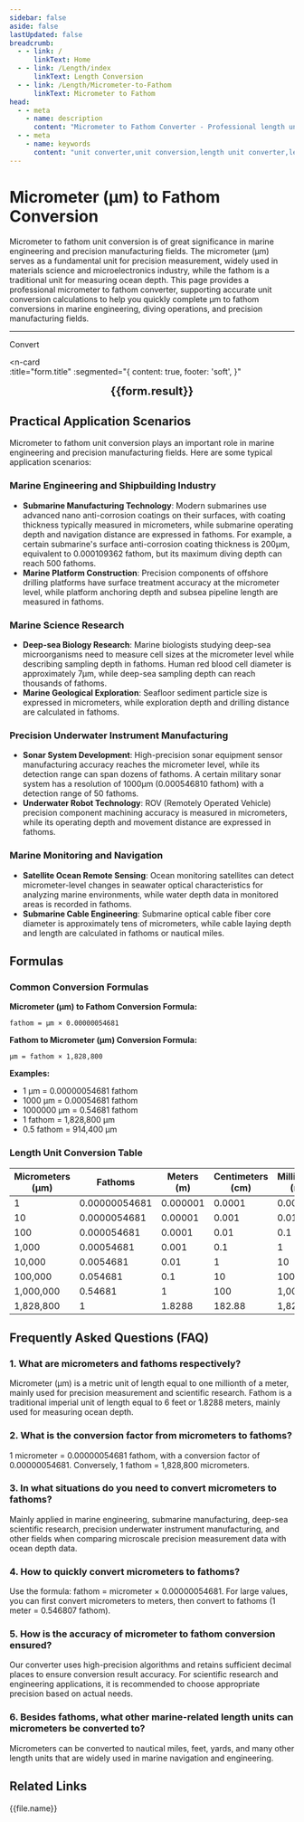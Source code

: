 ```yaml
---
sidebar: false
aside: false
lastUpdated: false
breadcrumb:
  - - link: /
      linkText: Home
  - - link: /Length/index
      linkText: Length Conversion
  - - link: /Length/Micrometer-to-Fathom
      linkText: Micrometer to Fathom
head:
  - - meta
    - name: description
      content: "Micrometer to Fathom Converter - Professional length unit conversion tool. Supports μm, fathom and other unit conversions, providing accurate micrometer to fathom conversion formulas and marine engineering application examples."
  - - meta
    - name: keywords
      content: "unit converter,unit conversion,length unit converter,length unit conversion,dimension conversion,length unit conversion,length unit conversion table,micrometer,millimeter,micrometer to centimeter conversion,one micrometer,micrometer to meter conversion,um unit,micrometer unit,µm,millimeter to micrometer conversion,what is micron unit,decimeter unit,micrometer and meter,how many millimeters in one micrometer,microns,um to mm conversion,how many micrometers in one millimeter,micrometer,mesh,micrometer symbol,μm to mm conversion,micrometer to millimeter conversion,millimeter and micrometer,micrometer unit,μm unit,what is m unit,what is um unit,what is μm unit,micrometer and millimeter,μm,um,micrometer symbol"
---
```

# Micrometer (μm) to Fathom Conversion

Micrometer to fathom unit conversion is of great significance in marine engineering and precision manufacturing fields. The micrometer (μm) serves as a fundamental unit for precision measurement, widely used in materials science and microelectronics industry, while the fathom is a traditional unit for measuring ocean depth. This page provides a professional micrometer to fathom converter, supporting accurate unit conversion calculations to help you quickly complete μm to fathom conversions in marine engineering, diving operations, and precision manufacturing fields.

---
<script setup>
import { onMounted, reactive, inject, ref } from 'vue'
import { NButton, NForm, NFormItem, NInput, NInputNumber, NSelect, NCard, useMessage,NGrid ,NGi } from 'naive-ui'
import { defineClientComponent } from 'vitepress'
import { Length } from '../files';
const seoKey = ['unit converter','unit conversion','length unit converter','length unit conversion','dimension conversion','length unit conversion','length unit conversion table','micrometer','millimeter','millimeter','micrometer','micrometer','nanometer','meter to micrometer conversion','micrometer to centimeter conversion','one micrometer','micrometer to meter conversion','um unit','micrometer unit','µm','millimeter to micrometer conversion','what is micron unit','decimeter unit','micrometer and meter','how many millimeters in one micrometer','microns','um to mm conversion','how many micrometers in one millimeter','micrometer','mesh','micrometer symbol','μm to mm conversion','micrometer to millimeter conversion','millimeter and micrometer','micrometer unit','μm unit','what is m unit','what is um unit','what is μm unit','micrometer and millimeter','μm','um','micrometer symbol']
const convert = inject('convert')

const form = reactive({
  number: null,
  result: '',
  title:'Micrometer (μm) to Fathom Conversion',
})

const convertHandler = () => {
  if (form.number !== null && !isNaN(form.number)) {
    const convertedValue = parseFloat(form.number) * 0.00000054681
    form.result = `${form.number}μm = ${convertedValue.toFixed(9)}fathom`
  } else {
    form.result = 'Please enter a valid number.'
  }
}
</script>

<n-form size="large" :model="form">
  <n-form-item label="Micrometers (μm)">
    <n-input-number v-model:value="form.number" placeholder="Enter micrometers" style="width: 100%" />
  </n-form-item>
  <n-form-item>
    <n-button type="info" @click="convertHandler" block>Convert</n-button>
  </n-form-item>
</n-form>

<n-card  
  :title="form.title"
  :segmented="{
    content: true,
    footer: 'soft',
  }"
>
  <div  style="text-align:center;font-size:20px;">
    <strong>{{form.result}}</strong>
  </div>
    <template #footer>
    <div>
      <span v-for="item of seoKey">{{item}}，</span>
    </div>
  </template>
</n-card>

## Practical Application Scenarios

Micrometer to fathom unit conversion plays an important role in marine engineering and precision manufacturing fields. Here are some typical application scenarios:

### Marine Engineering and Shipbuilding Industry
- **Submarine Manufacturing Technology**: Modern submarines use advanced nano anti-corrosion coatings on their surfaces, with coating thickness typically measured in micrometers, while submarine operating depth and navigation distance are expressed in fathoms. For example, a certain submarine's surface anti-corrosion coating thickness is 200μm, equivalent to 0.000109362 fathom, but its maximum diving depth can reach 500 fathoms.
- **Marine Platform Construction**: Precision components of offshore drilling platforms have surface treatment accuracy at the micrometer level, while platform anchoring depth and subsea pipeline length are measured in fathoms.

### Marine Science Research
- **Deep-sea Biology Research**: Marine biologists studying deep-sea microorganisms need to measure cell sizes at the micrometer level while describing sampling depth in fathoms. Human red blood cell diameter is approximately 7μm, while deep-sea sampling depth can reach thousands of fathoms.
- **Marine Geological Exploration**: Seafloor sediment particle size is expressed in micrometers, while exploration depth and drilling distance are calculated in fathoms.

### Precision Underwater Instrument Manufacturing
- **Sonar System Development**: High-precision sonar equipment sensor manufacturing accuracy reaches the micrometer level, while its detection range can span dozens of fathoms. A certain military sonar system has a resolution of 1000μm (0.000546810 fathom) with a detection range of 50 fathoms.
- **Underwater Robot Technology**: ROV (Remotely Operated Vehicle) precision component machining accuracy is measured in micrometers, while its operating depth and movement distance are expressed in fathoms.

### Marine Monitoring and Navigation
- **Satellite Ocean Remote Sensing**: Ocean monitoring satellites can detect micrometer-level changes in seawater optical characteristics for analyzing marine environments, while water depth data in monitored areas is recorded in fathoms.
- **Submarine Cable Engineering**: Submarine optical cable fiber core diameter is approximately tens of micrometers, while cable laying depth and length are calculated in fathoms or nautical miles.

## Formulas

### Common Conversion Formulas

**Micrometer (μm) to Fathom Conversion Formula:**

```
fathom = μm × 0.00000054681
```

**Fathom to Micrometer (μm) Conversion Formula:**

```
μm = fathom × 1,828,800
```

**Examples:**
- 1 μm = 0.00000054681 fathom
- 1000 μm = 0.00054681 fathom
- 1000000 μm = 0.54681 fathom
- 1 fathom = 1,828,800 μm
- 0.5 fathom = 914,400 μm

### Length Unit Conversion Table

| Micrometers (μm) | Fathoms | Meters (m) | Centimeters (cm) | Millimeters (mm) |
|------------------|---------|------------|------------------|------------------|
| 1 | 0.00000054681 | 0.000001 | 0.0001 | 0.001 |
| 10 | 0.0000054681 | 0.00001 | 0.001 | 0.01 |
| 100 | 0.000054681 | 0.0001 | 0.01 | 0.1 |
| 1,000 | 0.00054681 | 0.001 | 0.1 | 1 |
| 10,000 | 0.0054681 | 0.01 | 1 | 10 |
| 100,000 | 0.054681 | 0.1 | 10 | 100 |
| 1,000,000 | 0.54681 | 1 | 100 | 1,000 |
| 1,828,800 | 1 | 1.8288 | 182.88 | 1,828.8 |

## Frequently Asked Questions (FAQ)

### 1. What are micrometers and fathoms respectively?
Micrometer (μm) is a metric unit of length equal to one millionth of a meter, mainly used for precision measurement and scientific research. Fathom is a traditional imperial unit of length equal to 6 feet or 1.8288 meters, mainly used for measuring ocean depth.

### 2. What is the conversion factor from micrometers to fathoms?
1 micrometer = 0.00000054681 fathom, with a conversion factor of 0.00000054681. Conversely, 1 fathom = 1,828,800 micrometers.

### 3. In what situations do you need to convert micrometers to fathoms?
Mainly applied in marine engineering, submarine manufacturing, deep-sea scientific research, precision underwater instrument manufacturing, and other fields when comparing microscale precision measurement data with ocean depth data.

### 4. How to quickly convert micrometers to fathoms?
Use the formula: fathom = micrometer × 0.00000054681. For large values, you can first convert micrometers to meters, then convert to fathoms (1 meter = 0.546807 fathom).

### 5. How is the accuracy of micrometer to fathom conversion ensured?
Our converter uses high-precision algorithms and retains sufficient decimal places to ensure conversion result accuracy. For scientific research and engineering applications, it is recommended to choose appropriate precision based on actual needs.

### 6. Besides fathoms, what other marine-related length units can micrometers be converted to?
Micrometers can be converted to nautical miles, feet, yards, and many other length units that are widely used in marine navigation and engineering.

## Related Links

<n-grid x-gap="12" :cols="2">
  <n-gi v-for="(file, index) in Length" :key="index">
    <n-button
      text
      tag="a"
      :href="file.path"
      type="info"
    >
      {{file.name}}
    </n-button>
  </n-gi>
</n-grid>